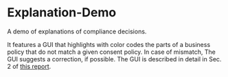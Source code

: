 # Explanation-Demo
A demo of explanations of compliance decisions.

It features a GUI that highlights with color codes the parts of a business policy that do not match a given consent policy. 
In case of mismatch, The GUI suggests a correction, if possible.
The GUI is described in detail in Sec. 2 of <A href="https://www.specialprivacy.eu/images/documents/report-D4-1.pdf">this report</A>.
